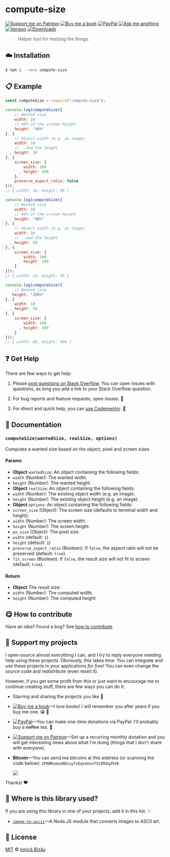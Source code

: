 <!-- Please do not edit this file. Edit the `blah` field in the `package.json` instead. If in doubt, open an issue. -->


# compute-size

 [![Support me on Patreon][badge_patreon]][patreon] [![Buy me a book][badge_amazon]][amazon] [![PayPal][badge_paypal_donate]][paypal-donations] [![Ask me anything](https://img.shields.io/badge/ask%20me-anything-1abc9c.svg)](https://github.com/IonicaBizau/ama) [![Version](https://img.shields.io/npm/v/compute-size.svg)](https://www.npmjs.com/package/compute-size) [![Downloads](https://img.shields.io/npm/dt/compute-size.svg)](https://www.npmjs.com/package/compute-size)

> Helper tool for resizing the things.

## :cloud: Installation

```sh
$ npm i --save compute-size
```


## :clipboard: Example



```js
const computeSize = require("compute-size");

console.log(computeSize({
    // Wanted size
    width: 10
    // 40% of the screen height
  , height: "40%"
}, {
    // Object width (e.g. an image)
    width: 10
    // ..and the height
  , height: 50
}, {
    screen_size: {
        width: 100
      , height: 200
    },
    preserve_aspect_ratio: false
}));
// { width: 10, height: 80 }

console.log(computeSize({
    // Wanted size
    width: 10
    // 40% of the screen height
  , height: "40%"
}, {
    // Object width (e.g. an image)
    width: 10
    // ..and the height
  , height: 50
}, {
    screen_size: {
        width: 100
      , height: 200
    }
}));
// { width: 10, height: 50 }

console.log(computeSize({
    // Wanted size
   height: "100%"
}, {
    width: 10
  , height: 50
}, {
    screen_size: {
        width: 100
      , height: 400
    }
}));
// { width: 80, height: 400 }
```



## :question: Get Help

There are few ways to get help:

 1. Please [post questions on Stack Overflow](https://stackoverflow.com/questions/ask). You can open issues with questions, as long you add a link to your Stack Overflow question.
 2. For bug reports and feature requests, open issues. :bug:

 3. For direct and quick help, you can [use Codementor](https://www.codementor.io/johnnyb). :rocket:



## :memo: Documentation


### `computeSize(wantedSize, realSize, options)`
Computes a wanted size based on the object, pixel and screen sizes.

#### Params

- **Object** `wantedSize`: An object containing the following fields:
 - `width` (Number): The wanted width.
 - `height` (Number): The wanted height.
- **Object** `realSize`: An object containing the following fields:
 - `width` (Number): The existing object width (e.g. an image).
 - `height` (Number): The existing object height (e.g. an image).
- **Object** `options`: An object containing the following fields:
 - `screen_size` (Object): The screen size (defaults to terminal width and height):
  - `width` (Number): The screen width.
  - `height` (Number): The screen height.
 - `px_size` (Object): The pixel size.
  - `width` (default: `1`)
  - `height` (default: `1`)
 - `preserve_aspect_ratio` (Boolean): If `false`, the aspect ratio will not be preserved (default: `true`).
 - `fit_screen` (Boolean): If `false`, the result size will not fit to screen (default: `true`).

#### Return
- **Object** The result size:
 - `width` (Number): The computed width.
 - `height` (Number): The computed height.



## :yum: How to contribute
Have an idea? Found a bug? See [how to contribute][contributing].


## :sparkling_heart: Support my projects

I open-source almost everything I can, and I try to reply everyone needing help using these projects. Obviously,
this takes time. You can integrate and use these projects in your applications *for free*! You can even change the source code and redistribute (even resell it).

However, if you get some profit from this or just want to encourage me to continue creating stuff, there are few ways you can do it:

 - Starring and sharing the projects you like :rocket:
 - [![Buy me a book][badge_amazon]][amazon]—I love books! I will remember you after years if you buy me one. :grin: :book:
 - [![PayPal][badge_paypal]][paypal-donations]—You can make one-time donations via PayPal. I'll probably buy a ~~coffee~~ tea. :tea:
 - [![Support me on Patreon][badge_patreon]][patreon]—Set up a recurring monthly donation and you will get interesting news about what I'm doing (things that I don't share with everyone).
 - **Bitcoin**—You can send me bitcoins at this address (or scanning the code below): `1P9BRsmazNQcuyTxEqveUsnf5CERdq35V6`

    ![](https://i.imgur.com/z6OQI95.png)

Thanks! :heart:


## :dizzy: Where is this library used?
If you are using this library in one of your projects, add it in this list. :sparkles:


 - [`image-to-ascii`](https://github.com/IonicaBizau/image-to-ascii)—A Node.JS module that converts images to ASCII art.

## :scroll: License

[MIT][license] © [Ionică Bizău][website]

[badge_patreon]: http://ionicabizau.github.io/badges/patreon.svg
[badge_amazon]: http://ionicabizau.github.io/badges/amazon.svg
[badge_paypal]: http://ionicabizau.github.io/badges/paypal.svg
[badge_paypal_donate]: http://ionicabizau.github.io/badges/paypal_donate.svg
[patreon]: https://www.patreon.com/ionicabizau
[amazon]: http://amzn.eu/hRo9sIZ
[paypal-donations]: https://www.paypal.com/cgi-bin/webscr?cmd=_s-xclick&hosted_button_id=RVXDDLKKLQRJW
[donate-now]: http://i.imgur.com/6cMbHOC.png

[license]: http://showalicense.com/?fullname=Ionic%C4%83%20Biz%C4%83u%20%3Cbizauionica%40gmail.com%3E%20(https%3A%2F%2Fionicabizau.net)&year=2016#license-mit
[website]: https://ionicabizau.net
[contributing]: /CONTRIBUTING.md
[docs]: /DOCUMENTATION.md
